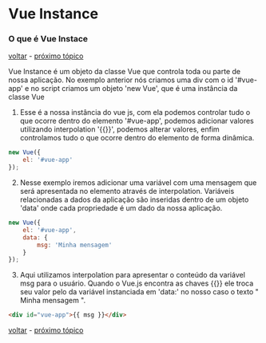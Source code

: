 # Vue Instance
### O que é Vue Instace

[voltar](https://github.com/CleverMatias/vueJsPlayList#tutorial-vue-js-por-matias-web-dev) - [próximo tópico](https://github.com/CleverMatias/vueJsPlayList/tree/master/P2_vue_data#vue-data)

Vue Instance é um objeto da classe Vue que controla toda ou parte de nossa aplicação. No exemplo anterior nós criamos uma div com o id '#vue-app' e no script criamos um objeto 'new Vue', que é uma instância da classe Vue

1. Esse é a nossa instância do vue js, com ela podemos controlar tudo o que ocorre dentro do elemento '#vue-app', podemos adicionar valores utilizando interpolation '{{}}', podemos alterar valores, enfim controlamos tudo o que ocorre dentro do elemento de forma dinâmica.

```javascript
new Vue({
	el: '#vue-app'
});
```

2. Nesse exemplo iremos adicionar uma variável com uma mensagem que será apresentada no elemento através de interpolation. Variáveis relacionadas a dados da aplicação são inseridas dentro de um objeto 'data' onde cada propriedade é um dado da nossa aplicação.

```javascript
new Vue({
	el: '#vue-app',
	data: {
		msg: 'Minha mensagem'
	}
});
```

3. Aqui utilizamos interpolation para apresentar o conteúdo da variável msg para o usuário. Quando o Vue.js encontra as chaves {{}} ele troca seu valor pelo da variável instanciada em 'data:' no nosso caso o texto " Minha mensagem ".

```html
<div id="vue-app">{{ msg }}</div>
```

[voltar](https://github.com/CleverMatias/vueJsPlayList#tutorial-vue-js-por-matias-web-dev) - [próximo tópico](https://github.com/CleverMatias/vueJsPlayList/tree/master/P2_vue_data#vue-data)